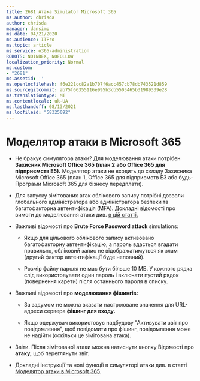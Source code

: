 ```yaml
---
title: 2681 Атака Simulator Microsoft 365
ms.author: chrisda
author: chrisda
manager: dansimp
ms.date: 04/21/2020
ms.audience: ITPro
ms.topic: article
ms.service: o365-administration
ROBOTS: NOINDEX, NOFOLLOW
localization_priority: Normal
ms.custom:
- "2681"
ms.assetid: ''
ms.openlocfilehash: f6e221cc82a1b707f6acc457cb78db743521d859
ms.sourcegitcommit: ab75f66355116e995b3cb5505465b31989339e28
ms.translationtype: MT
ms.contentlocale: uk-UA
ms.lasthandoff: 08/13/2021
ms.locfileid: "58325092"
---
```

# <a name="attack-simulator-in-microsoft-365"></a>Моделятор атаки в Microsoft 365

- Не бракує симулятора атаки? Для моделювання атаки потрібен **Захисник Microsoft Office 365 (план 2** **або Office 365 для підприємств E5).** Моделятор  атаки не входить до складу Захисника Microsoft Office 365 (план 1, Office 365 для підприємств E3 або будь-Програми Microsoft 365 для бізнесу передплати).

- Для запуску зімітованих атак облікового запису потрібні дозволи глобального адміністратора або адміністратора безпеки та багатофакторна автентифікація (MFA). Докладні відомості про вимоги до моделювання атаки див. [в цій статті.](https://docs.microsoft.com/microsoft-365/security/office-365-security/attack-simulator)

- Важливі відомості про **Brute Force Password attack** simulations:

  - Якщо для цільового облікового запису активовано багатофакторну автентифікацію, а пароль вдасться вгадати правильно, обліковий запис не відображатимуться як злам (другий фактор автентифікації буде неповний).

  - Розмір файлу пароля не має бути більше 10 МБ. У кожного рядка слід використовувати один пароль і включати пустий рядок (повернення карети) після останнього пароля в списку.

- Важливі відомості про **моделювання фішингів:**

  - За задумом не можна вказати настроюване значення для URL-адреси сервера **фішинг для входу.**

  - Якщо одержувач використовує [](https://docs.microsoft.com/microsoft-365/security/office-365-security/enable-the-report-message-add-in) надбудову "Активувати звіт про повідомлення", щоб повідомити про фішинг, повідомлення може не надійти (оскільки це зімітована атака).

- Звіти. Після зімітованої атаки можна натиснути кнопку Відомості про **атаку,** щоб переглянути звіт.

- Докладні інструкції та нові функції в симуляторі атаки див. в статті [Моделятор атаки в Microsoft 365](https://docs.microsoft.com/microsoft-365/security/office-365-security/attack-simulator).
